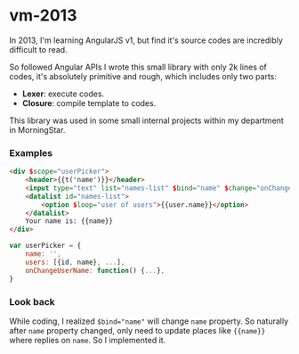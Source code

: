 # vm-2013

In 2013, I'm learning AngularJS v1, but find it's source codes are incredibly difficult to read.

So followed Angular APIs I wrote this small library with only 2k lines of codes, it's absolutely primitive and rough, which includes only two parts:

- **Lexer**: execute codes.
- **Closure**: compile template to codes.

This library was used in some small internal projects within my department in MorningStar.



### Examples

```html
<div $scope="userPicker">
	<header>{{t('name')}}</header>
	<input type="text" list="names-list" $bind="name" $change="onChangeUserName">
	<datalist id="names-list">
		<option $loop="user of users">{{user.name}}</option>
	</datalist>
	Your name is: {{name}}
</div>
```

```js
var userPicker = {
	name: '',
	users: [{id, name}, ...],
	onChangeUserName: function() {...},
}
```



### Look back

While coding, I realized `$bind="name"` will change `name` property. So naturally after `name` property changed, only need to update places like `{{name}}` where replies on `name`. So I implemented it.